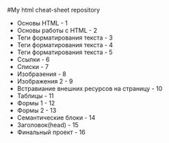 #My html cheat-sheet repository
* Основы HTML - 1
* Основы работы с HTML - 2
* Теги форматирования текста - 3
* Теги форматирования текста - 4
* Теги форматирования текста - 5
* Ссылки - 6
* Списки - 7
* Изобраэения - 8
* Изображения 2 - 9
* Встравиание внешних ресурсов на страницу - 10
* Таблицы - 11
* Формы 1 - 12
* Формы 2 - 13
* Семантические блоки - 14
* Заголовок(head) - 15
* Финальный проект - 16
